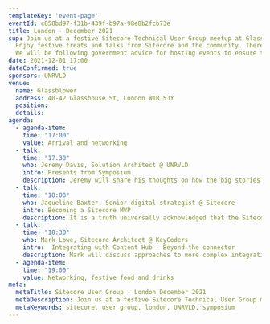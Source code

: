 ```yaml
---
templateKey: 'event-page'
eventId: c858bd97-f31b-439f-b97a-98e8b2fcb73e
title: London - December 2021
sup: Join us at a festive Sitecore Technical User Group meetup at Glassblower in the heart of London’s Soho, hosted by the UNRVLD team.
  Enjoy festive treats and talks from Sitecore and the community. There’ll also be time to catch up with contacts and make new connections.
  We will be following government advice for hosting events to ensure that all attendees are safe and will update this page with further information nearer the event. Please sign in and RSVP at the bottom of this page, so we can keep track of numbers for Food and Drinks. 
date: 2021-12-01 17:00
dateConfirmed: true
sponsors: UNRVLD
venue:
  name: Glassblower 
  address: 40-42 Glasshouse St, London W1B 5JY
  position: 
  details: 
agenda:
  - agenda-item:
    time: "17:00"
    value: Arrival and networking
  - talk:
    time: "17.30"
    who: Jeremy Davis, Solution Architect @ UNRVLD 
    intro: Presents from Symposium
    description: Jeremy will share his thoughts on how the big stories from Sitecore Symposium 2021 might affect developers and users of Sitecore solutions. What are some of the key changes? And what could they mean for our future work and projects?
  - talk: 
    time: "18:00"
    who: Jaqueline Baxter, Senior digital strategist @ Sitecore
    intro: Becoming a Sitecore MVP
    description: It is a truth universally acknowledged that the Sitecore MVP process has tripped up a lot of very good and highly qualified people. There are often a lot of questions about what types of content count, how everyday work-based activities integrate with community contributions, which social media activities count (and which ones don’t), and what the difference REALLY is between the Ambassador and Strategy categories. In this session we’ll dive into recommendations and tips to provide a bit of clarity and give folks a resource to refer to while gearing up in the 10 months that come before application season.
  - talk:
    time: "18:30"
    who: Mark Lowe, Sitecore Architect @ KeyCoders
    intro:  Integrating with Content Hub - Beyond the connector
    description: Mark will discuss approaches to more complex integrations between the Sitecore CMS and Content Hub. Syncing your metadata, automatically creating public links, showing CMS usage of assets in CH and some architectural considerations.
  - agenda-item:
    time: "19:00"
    value: Networking, festive food and drinks
meta:
  metaTitle: Sitecore User Group - London December 2021 
  metaDescription: Join us at a festive Sitecore Technical User Group meetup at Glassblower in the heart of London’s Soho 
  metaKeywords: sitecore, user group, london, UNRVLD, symposium
---
```

